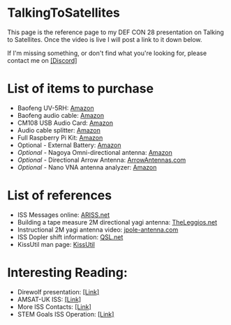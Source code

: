 # TalkingToSatellites

This page is the reference page to my DEF CON 28 presentation on Talking to Satellites. Once the video is live I will post a link to it down below.

If I'm missing something, or don't find what you're looking for, please contact me on [[Discord]](https://discordapp.com/users/653685783500423197)

# List of items to purchase
* Baofeng UV-5RH: [Amazon](https://www.amazon.com/gp/product/B0716ZCX5W/ref=ppx_yo_dt_b_search_asin_title?ie=UTF8&psc=1)
* Baofeng audio cable: [Amazon](https://www.amazon.com/BTECH-APRS-K1-Interface-APRSDroid-Compatible/dp/B01LMIBAZW/ref=sr_1_3?dchild=1&keywords=baofeng+audio+cable&qid=1596126162&s=electronics&sr=1-3)
* CM108 USB Audio Card: [Amazon](https://www.amazon.com/gp/product/B07T4B3MP7/ref=ppx_yo_dt_b_search_asin_title?ie=UTF8&psc=1)
* Audio cable splitter: [Amazon](https://www.amazon.com/gp/product/B00PYZ2BT4/ref=ppx_od_dt_b_asin_title_s00?ie=UTF8&psc=1)
* Full Raspberry Pi Kit: [Amazon](https://www.amazon.com/CanaKit-Raspberry-Starter-Premium-Black/dp/B07BCC8PK7/ref=sr_1_6?dchild=1&keywords=raspberry+pi+kit&qid=1596126324&sr=8-6)
* Optional - External Battery: [Amazon](https://www.amazon.com/Anker-PowerCore-Ultra-Compact-High-Speed-Technology/dp/B0194WDVHI/ref=sr_1_4?dchild=1&keywords=anker+battery&qid=1596126420&sr=8-4)
* *Optional* - Nagoya Omni-directional antenna: [Amazon](https://www.amazon.com/Authentic-NA-771-15-6-Inch-SMA-Female-BTECH/dp/B00KC4PWQQ/ref=pd_bxgy_2/140-0310926-7173621?_encoding=UTF8&pd_rd_i=B00KC4PWQQ&pd_rd_r=7aba5bd3-1cc9-4b62-8c28-c7fcc09674a8&pd_rd_w=2P2Yz&pd_rd_wg=9FgeO&pf_rd_p=ce6c479b-ef53-49a6-845b-bbbf35c28dd3&pf_rd_r=4K58EPBA354WAJVV5KCE&psc=1&refRID=4K58EPBA354WAJVV5KCE)
* *Optional* - Directional Arrow Antenna: [ArrowAntennas.com](http://www.arrowantennas.com/arrowii/146-437.html)
* *Optional* - Nano VNA antenna analyzer: [Amazon](https://www.amazon.com/AURSINC-Analyzer-Measuring-Parameters-Standing/dp/B07T6LXNTV/ref=sr_1_5?dchild=1&keywords=nano+vna&qid=1596127206&sr=8-5)


# List of references

* ISS Messages online: [ARISS.net](http://ariss.net/)
* Building a tape measure 2M directional yagi antenna: [TheLeggios.net](http://theleggios.net/wb2hol/projects/rdf/tape_bm.htm)
* Instructional 2M yagi antenna video: [jpole-antenna.com](https://www.jpole-antenna.com/2017/02/07/build-it-2-meter-tape-measure-yagi-beam-antenna/)
* ISS Dopler shift information: [QSL.net](https://www.qsl.net/dg7ro/iss/afu/doppl-e.htm)
* KissUtil man page: [KissUtil](https://www.mankier.com/1/kissutil)

# Interesting Reading:
* Direwolf presentation: [[Link]](https://microhams.blob.core.windows.net/content/2018/03/MHDC2018-WB2OSZ.pdf)
* AMSAT-UK ISS: [[Link]](https://amsat-uk.org/beginners/how-to-work-the-iss-on-aprs-packet-radio/)
* More ISS Contacts: [[Link]](https://www.essexham.co.uk/iss)
* STEM Goals ISS Operation: [[Link]](http://www.ariss.org/uploads/1/9/6/8/19681527/k9jkm_2012_symposium_ver2.pdf)
